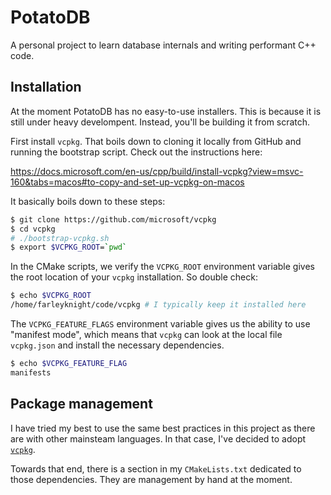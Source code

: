 # PotatoDB

A personal project to learn database internals and writing performant C++ code.

## Installation

At the moment PotatoDB has no easy-to-use installers. This is because it is still under heavy develompent. Instead, you'll be building it from scratch. 

First install `vcpkg`. That boils down to cloning it locally from GitHub and running the bootstrap script. Check out the instructions here:

https://docs.microsoft.com/en-us/cpp/build/install-vcpkg?view=msvc-160&tabs=macos#to-copy-and-set-up-vcpkg-on-macos

It basically boils down to these steps:

```bash
$ git clone https://github.com/microsoft/vcpkg
$ cd vcpkg
# ./bootstrap-vcpkg.sh
$ export $VCPKG_ROOT=`pwd`
```

In the CMake scripts, we verify the `VCPKG_ROOT` environment variable gives the root location of your `vcpkg` installation. So double check:

```bash
$ echo $VCPKG_ROOT
/home/farleyknight/code/vcpkg # I typically keep it installed here
```

The `VCPKG_FEATURE_FLAGS` environment variable gives us the ability to use "manifest mode", which means that `vcpkg` can look at the local file `vcpkg.json` and install the necessary dependencies.

```bash
$ echo $VCPKG_FEATURE_FLAG
manifests
```

## Package management

I have tried my best to use the same best practices in this project as there are with other mainsteam languages. In that case, I've decided to adopt [`vcpkg`](https://github.com/microsoft/vcpkg).

Towards that end, there is a section in my `CMakeLists.txt` dedicated to those dependencies. They are management by hand at the moment.

